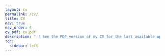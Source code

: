 ```yaml
---
layout: cv
permalink: /cv/
title: CV
nav: true
nav_order: 4
cv_pdf: cv.pdf
description: "!! See the PDF version of my CV for the last available updates! Download is on the side. Last updated on <b>2024-08-30</b>."
toc:
  sidebar: left
---
```

